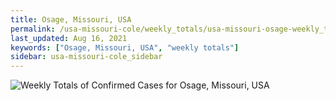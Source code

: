 ```yaml
---
title: Osage, Missouri, USA
permalink: /usa-missouri-cole/weekly_totals/usa-missouri-osage-weekly_totals.html
last_updated: Aug 16, 2021
keywords: ["Osage, Missouri, USA", "weekly totals"]
sidebar: usa-missouri-cole_sidebar
---
```


![Weekly Totals of Confirmed Cases for Osage, Missouri, USA](/covid_tracker/images/graphs/usa-missouri-osage-weekly_totals_graph.png)
